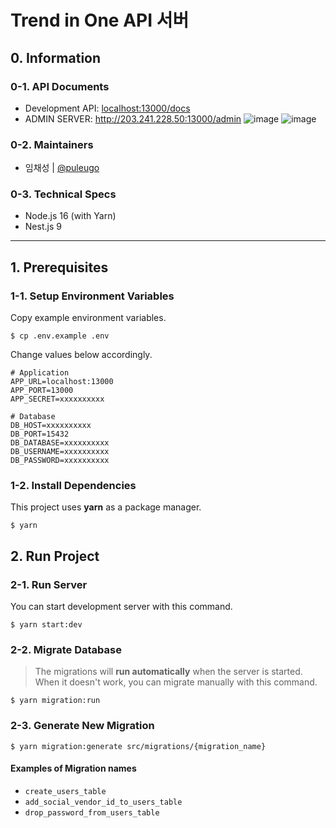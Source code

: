 
# Trend in One API 서버

## 0. Information
### 0-1. API Documents
- Development API: [localhost:13000/docs](http://203.241.228.50:13000/docs)
- ADMIN SERVER: http://203.241.228.50:13000/admin 
  ![image](https://user-images.githubusercontent.com/75980875/229150392-50c1a7eb-b120-4213-b5b1-94d3ee29acd5.png)
  ![image](https://user-images.githubusercontent.com/75980875/229150474-7dd26126-a175-4124-bb5e-9021b5d2d379.png)


### 0-2. Maintainers
- 임채성 | [@puleugo](https://github.com/puleugo)
### 0-3. Technical Specs
- Node.js 16 (with Yarn)
- Nest.js 9

---


## 1. Prerequisites

### 1-1. Setup Environment Variables
Copy example environment variables.
```shell
$ cp .env.example .env
```
Change values below accordingly.
```dotenv
# Application
APP_URL=localhost:13000
APP_PORT=13000
APP_SECRET=xxxxxxxxxx

# Database
DB_HOST=xxxxxxxxxx
DB_PORT=15432
DB_DATABASE=xxxxxxxxxx
DB_USERNAME=xxxxxxxxxx
DB_PASSWORD=xxxxxxxxxx
```

### 1-2. Install Dependencies
This project uses **yarn** as a package manager.
```shell
$ yarn
```
## 2. Run Project
### 2-1. Run Server
You can start development server with this command.
```shell
$ yarn start:dev
```

### 2-2. Migrate Database
> The migrations will **run automatically** when the server is started.
> When it doesn't work, you can migrate manually with this command.
```shell
$ yarn migration:run
```

### 2-3. Generate New Migration
```shell
$ yarn migration:generate src/migrations/{migration_name}
``` 
#### Examples of Migration names
- `create_users_table`
- `add_social_vendor_id_to_users_table`
- `drop_password_from_users_table`
